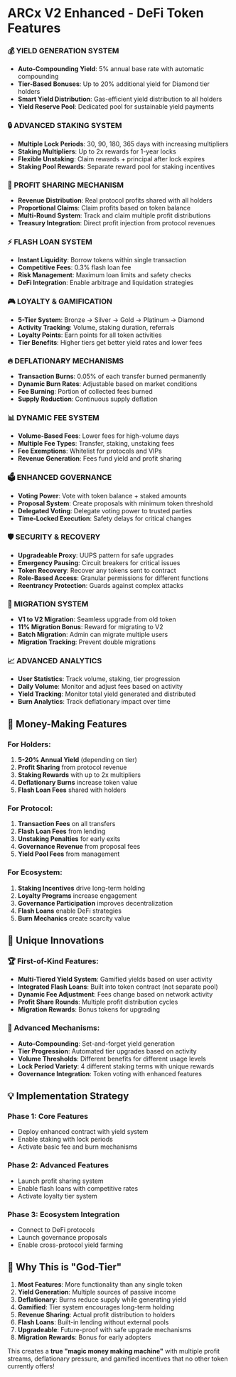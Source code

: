 # ARCx V2 Enhanced - DeFi Token Features

### **💰 YIELD GENERATION SYSTEM**
- **Auto-Compounding Yield**: 5% annual base rate with automatic compounding
- **Tier-Based Bonuses**: Up to 20% additional yield for Diamond tier holders
- **Smart Yield Distribution**: Gas-efficient yield distribution to all holders
- **Yield Reserve Pool**: Dedicated pool for sustainable yield payments

### **🔒 ADVANCED STAKING SYSTEM** 
- **Multiple Lock Periods**: 30, 90, 180, 365 days with increasing multipliers
- **Staking Multipliers**: Up to 2x rewards for 1-year locks
- **Flexible Unstaking**: Claim rewards + principal after lock expires
- **Staking Pool Rewards**: Separate reward pool for staking incentives

### **💎 PROFIT SHARING MECHANISM**
- **Revenue Distribution**: Real protocol profits shared with all holders
- **Proportional Claims**: Claim profits based on token balance
- **Multi-Round System**: Track and claim multiple profit distributions
- **Treasury Integration**: Direct profit injection from protocol revenues

### **⚡ FLASH LOAN SYSTEM**
- **Instant Liquidity**: Borrow tokens within single transaction
- **Competitive Fees**: 0.3% flash loan fee
- **Risk Management**: Maximum loan limits and safety checks
- **DeFi Integration**: Enable arbitrage and liquidation strategies

### **🎮 LOYALTY & GAMIFICATION**
- **5-Tier System**: Bronze → Silver → Gold → Platinum → Diamond
- **Activity Tracking**: Volume, staking duration, referrals
- **Loyalty Points**: Earn points for all token activities
- **Tier Benefits**: Higher tiers get better yield rates and lower fees

### **🔥 DEFLATIONARY MECHANISMS**
- **Transaction Burns**: 0.05% of each transfer burned permanently
- **Dynamic Burn Rates**: Adjustable based on market conditions  
- **Fee Burning**: Portion of collected fees burned
- **Supply Reduction**: Continuous supply deflation

### **📊 DYNAMIC FEE SYSTEM**
- **Volume-Based Fees**: Lower fees for high-volume days
- **Multiple Fee Types**: Transfer, staking, unstaking fees
- **Fee Exemptions**: Whitelist for protocols and VIPs
- **Revenue Generation**: Fees fund yield and profit sharing

### **🗳️ ENHANCED GOVERNANCE**
- **Voting Power**: Vote with token balance + staked amounts
- **Proposal System**: Create proposals with minimum token threshold  
- **Delegated Voting**: Delegate voting power to trusted parties
- **Time-Locked Execution**: Safety delays for critical changes

### **🛡️ SECURITY & RECOVERY**
- **Upgradeable Proxy**: UUPS pattern for safe upgrades
- **Emergency Pausing**: Circuit breakers for critical issues
- **Token Recovery**: Recover any tokens sent to contract
- **Role-Based Access**: Granular permissions for different functions
- **Reentrancy Protection**: Guards against complex attacks

### **🔄 MIGRATION SYSTEM**
- **V1 to V2 Migration**: Seamless upgrade from old token
- **11% Migration Bonus**: Reward for migrating to V2
- **Batch Migration**: Admin can migrate multiple users
- **Migration Tracking**: Prevent double migrations

### **📈 ADVANCED ANALYTICS**
- **User Statistics**: Track volume, staking, tier progression
- **Daily Volume**: Monitor and adjust fees based on activity  
- **Yield Tracking**: Monitor total yield generated and distributed
- **Burn Analytics**: Track deflationary impact over time

## 🎯 **Money-Making Features**

### **For Holders:**
1. **5-20% Annual Yield** (depending on tier)
2. **Profit Sharing** from protocol revenue
3. **Staking Rewards** with up to 2x multipliers
4. **Deflationary Burns** increase token value
5. **Flash Loan Fees** shared with holders

### **For Protocol:**
1. **Transaction Fees** on all transfers
2. **Flash Loan Fees** from lending
3. **Unstaking Penalties** for early exits
4. **Governance Revenue** from proposal fees
5. **Yield Pool Fees** from management

### **For Ecosystem:**
1. **Staking Incentives** drive long-term holding
2. **Loyalty Programs** increase engagement
3. **Governance Participation** improves decentralization
4. **Flash Loans** enable DeFi strategies
5. **Burn Mechanics** create scarcity value

## 🎪 **Unique Innovations**

### **🏆 First-of-Kind Features:**
- **Multi-Tiered Yield System**: Gamified yields based on user activity
- **Integrated Flash Loans**: Built into token contract (not separate pool)
- **Dynamic Fee Adjustment**: Fees change based on network activity
- **Profit Share Rounds**: Multiple profit distribution cycles
- **Migration Rewards**: Bonus tokens for upgrading

### **🔮 Advanced Mechanisms:**
- **Auto-Compounding**: Set-and-forget yield generation
- **Tier Progression**: Automated tier upgrades based on activity
- **Volume Thresholds**: Different benefits for different usage levels
- **Lock Period Variety**: 4 different staking terms with unique rewards
- **Governance Integration**: Token voting with enhanced features

## 💡 **Implementation Strategy**

### **Phase 1: Core Features**
- Deploy enhanced contract with yield system
- Enable staking with lock periods
- Activate basic fee and burn mechanisms

### **Phase 2: Advanced Features**  
- Launch profit sharing system
- Enable flash loans with competitive rates
- Activate loyalty tier system

### **Phase 3: Ecosystem Integration**
- Connect to DeFi protocols
- Launch governance proposals
- Enable cross-protocol yield farming

## 🏅 **Why This is "God-Tier"**

1. **Most Features**: More functionality than any single token
2. **Yield Generation**: Multiple sources of passive income
3. **Deflationary**: Burns reduce supply while generating yield
4. **Gamified**: Tier system encourages long-term holding  
5. **Revenue Sharing**: Actual profit distribution to holders
6. **Flash Loans**: Built-in lending without external pools
7. **Upgradeable**: Future-proof with safe upgrade mechanisms
8. **Migration Rewards**: Bonus for early adopters

This creates a **true "magic money making machine"** with multiple profit streams, deflationary pressure, and gamified incentives that no other token currently offers!
